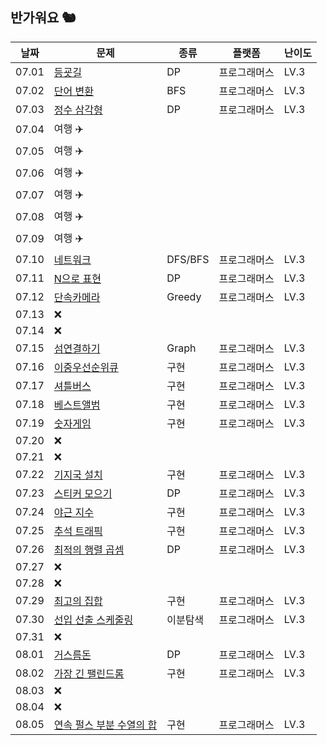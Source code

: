 ## 반가워요 🐿️
| 날짜    | 문제   | 종류  | 플랫폼 | 난이도 |
|---------|--------|-------|--------|--------|
| 07.01 | [등굣길](https://school.programmers.co.kr/learn/courses/30/lessons/42898) | DP | 프로그래머스 | LV.3 |
| 07.02 | [단어 변환](https://school.programmers.co.kr/learn/courses/30/lessons/43163) | BFS | 프로그래머스 | LV.3 |
| 07.03 | [정수 삼각형](https://school.programmers.co.kr/learn/courses/30/lessons/43105) | DP | 프로그래머스 | LV.3 |
| 07.04 | 여행 ✈️ |  |  |  |
| 07.05 | 여행 ✈️ |  |  |  |
| 07.06 | 여행 ✈️ |  |  |  |
| 07.07 | 여행 ✈️ |  |  |  |
| 07.08 | 여행 ✈️ |  |  |  |
| 07.09 | 여행 ✈️ |  |  |  |
| 07.10 | [네트워크](https://school.programmers.co.kr/learn/courses/30/lessons/43162) | DFS/BFS | 프로그래머스 | LV.3 |
| 07.11 | [N으로 표현](https://school.programmers.co.kr/learn/courses/30/lessons/42895) | DP | 프로그래머스 | LV.3 |
| 07.12 | [단속카메라](https://school.programmers.co.kr/learn/courses/30/lessons/42884) | Greedy | 프로그래머스 | LV.3 |
| 07.13 | ❌ |  |  |  |
| 07.14 | ❌ |  |  |  |
| 07.15 | [섬연결하기](https://school.programmers.co.kr/learn/courses/30/lessons/42861) | Graph | 프로그래머스 | LV.3 |
| 07.16 | [이중우선순위큐](https://school.programmers.co.kr/learn/courses/30/lessons/42628) | 구현 | 프로그래머스 | LV.3 |
| 07.17 | [셔틀버스](https://school.programmers.co.kr/learn/courses/30/lessons/17678) | 구현 | 프로그래머스 | LV.3 |
| 07.18 | [베스트앨범](https://school.programmers.co.kr/learn/courses/30/lessons/42579) | 구현 | 프로그래머스 | LV.3 |
| 07.19 | [숫자게임](https://school.programmers.co.kr/learn/courses/30/lessons/12987) | 구현 | 프로그래머스 | LV.3 |
| 07.20 | ❌ |  |  |  |
| 07.21 | ❌ |  |  |  |
| 07.22 | [기지국 설치](https://school.programmers.co.kr/learn/courses/30/lessons/12979) | 구현 | 프로그래머스 | LV.3 |
| 07.23 | [스티커 모으기](https://school.programmers.co.kr/learn/courses/30/lessons/12971) | DP | 프로그래머스 | LV.3 |
| 07.24 | [야근 지수](https://school.programmers.co.kr/learn/courses/30/lessons/12927) | 구현 | 프로그래머스 | LV.3 |
| 07.25 | [추석 트래픽](https://school.programmers.co.kr/learn/courses/30/lessons/17676) | 구현 | 프로그래머스 | LV.3 |
| 07.26 | [최적의 행렬 곱셈](https://school.programmers.co.kr/learn/courses/30/lessons/12942) | DP | 프로그래머스 | LV.3 |
| 07.27 | ❌ |  |  |  |
| 07.28 | ❌ |  |  |  |
| 07.29 | [최고의 집합](https://school.programmers.co.kr/learn/courses/30/lessons/12938) | 구현 | 프로그래머스 | LV.3 |
| 07.30 | [선입 선출 스케줄링](https://school.programmers.co.kr/learn/courses/30/lessons/12920) | 이분탐색 | 프로그래머스 | LV.3 |
| 07.31 | ❌ |  |  |  |
| 08.01 | [거스름돈](https://school.programmers.co.kr/learn/courses/30/lessons/12907) | DP | 프로그래머스 | LV.3 |
| 08.02 | [가장 긴 팰린드롬](https://school.programmers.co.kr/learn/courses/30/lessons/12904) | 구현 | 프로그래머스 | LV.3 |
| 08.03 | ❌ |  |  |  |
| 08.04 | ❌ |  |  |  |
| 08.05 | [연속 펄스 부분 수열의 합](https://school.programmers.co.kr/learn/courses/30/lessons/161988) | 구현 | 프로그래머스 | LV.3 |